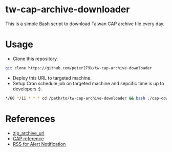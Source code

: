 # tw-cap-archive-downloader
This is a simple Bash script to download Taiwan CAP archive file every day.

# Usage

- Clone this repository.

```Bash
git clone https://github.com/peter279k/tw-cap-archive-downloader
```

- Deploy this URL to targeted machine.
- Setup Cron schedule job on targeted machine and sepcific time is up to developers :).

```Bash
*/60 */11 * * * cd /path/to/tw-cap-archive-downloader && bash ./cap-downloader.sh > "result.txt"
```

# References

- [zip_archive_url](https://alerts.ncdr.nat.gov.tw/AlertdataDownload.aspx)
- [CAP reference](https://alerts.ncdr.nat.gov.tw/CAPfiledownload.aspx)
- [RSS for Alert Notification](https://alerts.ncdr.nat.gov.tw/RSS.aspx)

